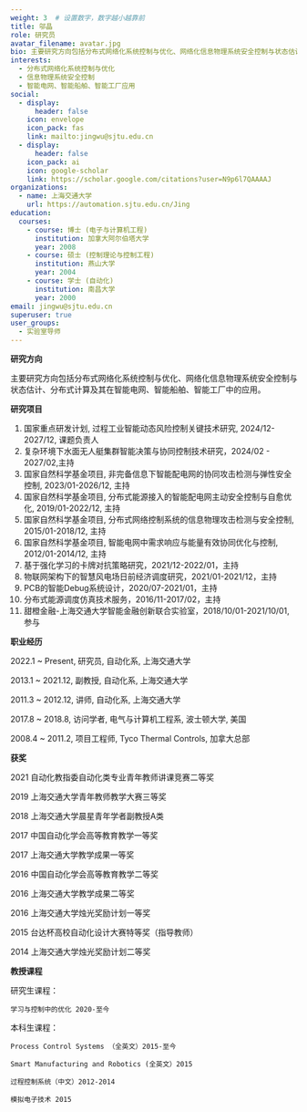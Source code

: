 ```yaml
---
weight: 3  # 设置数字，数字越小越靠前
title: 邬晶
role: 研究员
avatar_filename: avatar.jpg
bio: 主要研究方向包括分布式网络化系统控制与优化、网络化信息物理系统安全控制与状态估计、分布式计算及其在智能电网、智能船舶、智能工厂中的应用。
interests:
  - 分布式网络化系统控制与优化
  - 信息物理系统安全控制
  - 智能电网、智能船舶、智能工厂应用
social:
  - display:
      header: false
    icon: envelope
    icon_pack: fas
    link: mailto:jingwu@sjtu.edu.cn
  - display:
      header: false
    icon_pack: ai
    icon: google-scholar
    link: https://scholar.google.com/citations?user=N9p6l7QAAAAJ
organizations:
  - name: 上海交通大学
    url: https://automation.sjtu.edu.cn/Jing
education:
  courses:
    - course: 博士 (电子与计算机工程)
      institution: 加拿大阿尔伯塔大学
      year: 2008
    - course: 硕士 (控制理论与控制工程)
      institution: 燕山大学
      year: 2004
    - course: 学士 (自动化)
      institution: 南昌大学
      year: 2000
email: jingwu@sjtu.edu.cn
superuser: true
user_groups:
  - 实验室导师
---
```



**研究方向**

主要研究方向包括分布式网络化系统控制与优化、网络化信息物理系统安全控制与状态估计、分布式计算及其在智能电网、智能船舶、智能工厂中的应用。

**研究项目**
1. 国家重点研发计划, 过程工业智能动态风险控制关键技术研究, 2024/12-2027/12, 课题负责人
2. 复杂环境下水面无人艇集群智能决策与协同控制技术研究，2024/02 - 2027/02,主持
3. 国家自然科学基金项目, 非完备信息下智能配电网的协同攻击检测与弹性安全控制, 2023/01-2026/12, 主持
4. 国家自然科学基金项目, 分布式能源接入的智能配电网主动安全控制与自愈优化, 2019/01-2022/12, 主持
5. 国家自然科学基金项目, 分布式网络控制系统的信息物理攻击检测与安全控制, 2015/01-2018/12, 主持
6. 国家自然科学基金项目, 智能电网中需求响应与能量有效协同优化与控制, 2012/01-2014/12, 主持
7. 基于强化学习的卡牌对抗策略研究，2021/12-2022/01，主持
8. 物联网架构下的智慧风电场日前经济调度研究，2021/01-2021/12，主持
9. PCB的智能Debug系统设计，2020/07-2021/01，主持
10. 分布式能源调度仿真技术服务，2016/11-2017/02，主持
11. 甜橙金融-上海交通大学智能金融创新联合实验室，2018/10/01-2021/10/01, 参与


**职业经历**

2022.1 ~ Present, 研究员, 自动化系, 上海交通大学

2013.1 ~ 2021.12, 副教授, 自动化系, 上海交通大学

2011.3 ~ 2012.12, 讲师, 自动化系, 上海交通大学

2017.8 ~ 2018.8, 访问学者, 电气与计算机工程系, 波士顿大学, 美国

2008.4 ~ 2011.2, 项目工程师, Tyco Thermal Controls, 加拿大总部


**获奖**

2021 自动化教指委自动化类专业青年教师讲课竞赛二等奖

2019 上海交通大学青年教师教学大赛三等奖

2018 上海交通大学晨星青年学者副教授A类

2017 中国自动化学会高等教育教学一等奖

2017 上海交通大学教学成果一等奖

2016 中国自动化学会高等教育教学二等奖

2016 上海交通大学教学成果二等奖

2016 上海交通大学烛光奖励计划一等奖

2015 台达杯高校自动化设计大赛特等奖（指导教师）

2014 上海交通大学烛光奖励计划二等奖


**教授课程**

研究生课程：

    学习与控制中的优化 2020-至今

本科生课程：

    Process Control Systems （全英文）2015-至今

    Smart Manufacturing and Robotics (全英文）2015

    过程控制系统（中文）2012-2014

    模拟电子技术 2015
